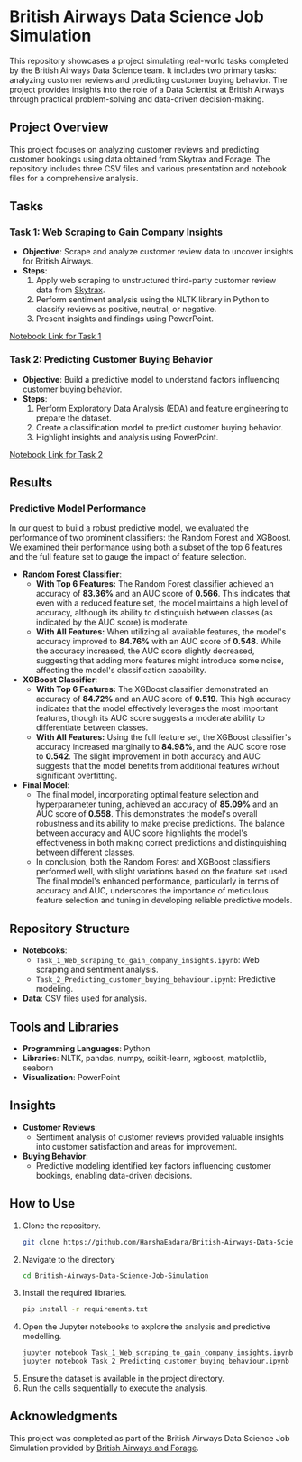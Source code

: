 # British Airways Data Science Job Simulation

This repository showcases a project simulating real-world tasks completed by the British Airways Data Science team. It includes two primary tasks: analyzing customer reviews and predicting customer buying behavior. The project provides insights into the role of a Data Scientist at British Airways through practical problem-solving and data-driven decision-making.

## Project Overview

This project focuses on analyzing customer reviews and predicting customer bookings using data obtained from Skytrax and Forage. The repository includes three CSV files and various presentation and notebook files for a comprehensive analysis.

## Tasks

### Task 1: Web Scraping to Gain Company Insights
- **Objective**: Scrape and analyze customer review data to uncover insights for British Airways.
- **Steps**:
  1. Apply web scraping to unstructured third-party customer review data from [Skytrax](https://www.airlinequality.com/airline-reviews/british-airways).
  2. Perform sentiment analysis using the NLTK library in Python to classify reviews as positive, neutral, or negative.
  3. Present insights and findings using PowerPoint.

[Notebook Link for Task 1](https://github.com/HarshaEadara/British-Airways-Data-Science-Job-Simulation/blob/main/Task_1_Web_scraping_to_gain_company_insights.ipynb)

### Task 2: Predicting Customer Buying Behavior
- **Objective**: Build a predictive model to understand factors influencing customer buying behavior.
- **Steps**:
  1. Perform Exploratory Data Analysis (EDA) and feature engineering to prepare the dataset.
  2. Create a classification model to predict customer buying behavior.
  3. Highlight insights and analysis using PowerPoint.

[Notebook Link for Task 2](https://github.com/HarshaEadara/British-Airways-Data-Science-Job-Simulation/blob/main/Task_2_Predicting_customer_buying_behaviour.ipynb)

## Results

### Predictive Model Performance
In our quest to build a robust predictive model, we evaluated the performance of two prominent classifiers: the Random Forest and XGBoost. We examined their performance using both a subset of the top 6 features and the full feature set to gauge the impact of feature selection.
- **Random Forest Classifier**:
  - **With Top 6 Features:** The Random Forest classifier achieved an accuracy of **83.36%** and an AUC score of **0.566**. This indicates that even with a reduced feature set, the model maintains a high level of accuracy, although its ability to distinguish between classes (as indicated by the AUC score) is moderate.
  - **With All Features:** When utilizing all available features, the model's accuracy improved to **84.76%** with an AUC score of **0.548**. While the accuracy increased, the AUC score slightly decreased, suggesting that adding more features might introduce some noise, affecting the model's classification capability.
- **XGBoost Classifier**:
  - **With Top 6 Features:** The XGBoost classifier demonstrated an accuracy of **84.72%** and an AUC score of **0.519**. This high accuracy indicates that the model effectively leverages the most important features, though its AUC score suggests a moderate ability to differentiate between classes.
  - **With All Features:** Using the full feature set, the XGBoost classifier's accuracy increased marginally to **84.98%**, and the AUC score rose to **0.542**. The slight improvement in both accuracy and AUC suggests that the model benefits from additional features without significant overfitting.
- **Final Model**: 
  - The final model, incorporating optimal feature selection and hyperparameter tuning, achieved an accuracy of **85.09%** and an AUC score of **0.558**. This demonstrates the model's overall robustness and its ability to make precise predictions. The balance between accuracy and AUC score highlights the model's effectiveness in both making correct predictions and distinguishing between different classes.
  - In conclusion, both the Random Forest and XGBoost classifiers performed well, with slight variations based on the feature set used. The final model's enhanced performance, particularly in terms of accuracy and AUC, underscores the importance of meticulous feature selection and tuning in developing reliable predictive models.

## Repository Structure
- **Notebooks**:
  - `Task_1_Web_scraping_to_gain_company_insights.ipynb`: Web scraping and sentiment analysis.
  - `Task_2_Predicting_customer_buying_behaviour.ipynb`: Predictive modeling.
- **Data**: CSV files used for analysis.

## Tools and Libraries
- **Programming Languages**: Python
- **Libraries**: NLTK, pandas, numpy, scikit-learn, xgboost, matplotlib, seaborn
- **Visualization**: PowerPoint

## Insights
- **Customer Reviews**:
  - Sentiment analysis of customer reviews provided valuable insights into customer satisfaction and areas for improvement.
- **Buying Behavior**:
  - Predictive modeling identified key factors influencing customer bookings, enabling data-driven decisions.

## How to Use
1. Clone the repository.
   ```bash
   git clone https://github.com/HarshaEadara/British-Airways-Data-Science-Job-Simulation.git
   ```
2. Navigate to the directory
   ```bash
   cd British-Airways-Data-Science-Job-Simulation
   ```
3. Install the required libraries.
   ```bash
   pip install -r requirements.txt
   ```
4. Open the Jupyter notebooks to explore the analysis and predictive modelling.
   ```bash
   jupyter notebook Task_1_Web_scraping_to_gain_company_insights.ipynb
   jupyter notebook Task_2_Predicting_customer_buying_behaviour.ipynb
   ```
5. Ensure the dataset is available in the project directory.
6. Run the cells sequentially to execute the analysis.

## Acknowledgments
This project was completed as part of the British Airways Data Science Job Simulation provided by [British Airways and Forage](https://www.theforage.com/simulations/british-airways/data-science-yqoz).

